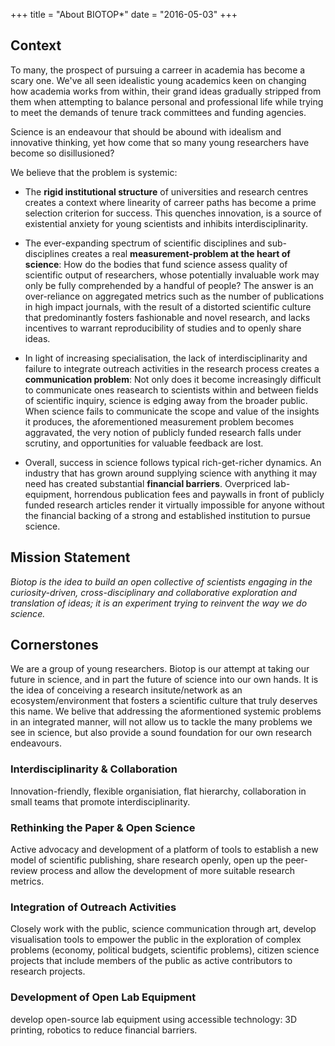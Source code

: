 +++
title = "About BIOTOP*"
date = "2016-05-03"
+++

## Context

To many, the prospect of pursuing a carreer in academia has become a scary one.
We've all seen idealistic young academics keen on changing how academia works from within, their grand ideas gradually stripped from them  when attempting to balance personal and professional life while trying to meet the demands of tenure track committees and funding agencies.

Science is an endeavour that should be abound with idealism and innovative thinking, yet how come that so many young researchers have become so disillusioned?

We believe that the problem is systemic:

- The **rigid institutional structure** of universities and research centres creates a context where linearity of carreer paths has become a prime selection criterion for success. This quenches innovation, is a source of existential anxiety for young scientists and inhibits interdisciplinarity.

- The ever-expanding spectrum of scientific disciplines and sub-disciplines creates a real **measurement-problem at the heart of science**: How do the bodies that fund science assess quality of scientific output of researchers, whose potentially invaluable work may only be fully comprehended by a handful of people? The answer is an over-reliance on aggregated metrics such as the number of publications in high impact journals, with the result of
a distorted scientific culture that predominantly fosters fashionable and novel research, and lacks incentives to warrant reproducibility of studies and to openly share ideas.

- In light of increasing specialisation, the lack of interdisciplinarity and failure to integrate outreach activities in the research process creates a **communication problem**: Not only does it become increasingly difficult to communicate ones reasearch to scientists within and between fields of scientific inquiry, science is edging away from the broader public. When science fails to communicate the scope and value of the insights it produces, the aforementioned measurement problem becomes aggravated, the very notion of publicly funded research falls under scrutiny, and opportunities for valuable feedback are lost.

- Overall, success in science follows typical rich-get-richer dynamics. An industry that has grown around  supplying science with anything it may need has created substantial **financial barriers**. Overpriced lab-equipment, horrendous publication fees and paywalls in front of publicly funded research articles render it virtually impossible for anyone without the financial backing of a strong and established institution to pursue science.


## Mission Statement

*Biotop is the idea to build an open collective of scientists engaging in the curiosity-driven, cross-disciplinary and collaborative exploration and translation of ideas; it is an experiment trying to reinvent the way we do science.*

## Cornerstones

We are a group of young researchers. Biotop is our attempt at taking our future in science, and in part the future of science into our own hands. It is the idea of conceiving a research insitute/network as an ecosystem/environment that fosters a scientific culture that truly deserves this name. We belive that addressing the aformentioned systemic problems in an integrated manner, will not allow us to tackle the many problems we see in science, but also provide a sound foundation for our own research endeavours.

### Interdisciplinarity & Collaboration

Innovation-friendly, flexible organisiation, flat hierarchy, collaboration in small teams that promote interdisciplinarity.

### Rethinking the Paper & Open Science

Active advocacy and development of a platform of tools to establish a new model of scientific publishing, share research openly, open up the peer-review process and allow the development of more suitable research metrics.

### Integration of Outreach Activities

Closely work with the public, science communication through art, develop visualisation tools to empower the public in the exploration of complex problems (economy, political budgets, scientific problems), citizen science projects that include members of the public as active contributors to research projects.

### Development of Open Lab Equipment
develop open-source lab equipment using accessible technology: 3D printing, robotics to reduce financial barriers.

